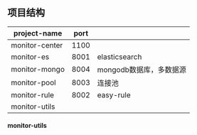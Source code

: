 ## 项目结构

| project-name   | port |                         |
| -------------- | ---- | ----------------------- |
| monitor-center | 1100 |                         |
| monitor-es     | 8001 | elasticsearch           |
| monitor-mongo  | 8004 | mongodb数据库，多数据源 |
| monitor-pool   | 8003 | 连接池                  |
| monitor-rule   | 8002 | easy-rule               |
| monitor-utils  |      |                         |



#### 



#### 



#### 



#### 



#### monitor-utils